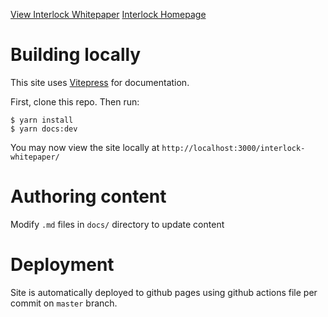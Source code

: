 [View Interlock Whitepaper](https://interlock-network.github.io/interlock-whitepaper/)
[Interlock Homepage](https://interlock.network)

# Building locally

This site uses [Vitepress](https://vitepress.vuejs.org/) for documentation.

First, clone this repo. Then run:
```
$ yarn install
$ yarn docs:dev
```

You may now view the site locally at `http://localhost:3000/interlock-whitepaper/`

# Authoring content

Modify `.md` files in `docs/` directory to update content

# Deployment

Site is automatically deployed to github pages using github actions file per commit on `master` branch.